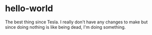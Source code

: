 # hello-world
The best thing since Tesla.
I really don't have any changes to make but since doing nothing is like being dead, I'm doing something.
